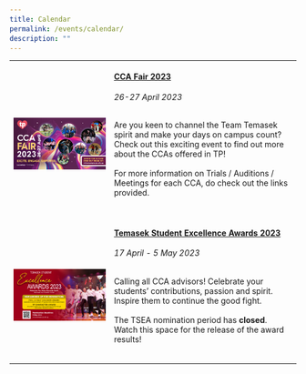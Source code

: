 ```yaml
---
title: Calendar
permalink: /events/calendar/
description: ""
---
```

<table>
	<tbody>
	<tr>
		<td style="width:35%">
			<br>
				<img src="/images/Home/CCA Fair 2023.jpg" style="display:block;margin-left:auto;margin-right:auto;">
		</td>
		<td style="width:65%"><br>
			<a href="/events/ccafair2023/"><h4 style="margin-top:0%">CCA Fair 2023</h4></a>
				<h6 style="margin-top:0%"><i>26-27 April 2023</i></h6>
				<p style="margin-top:0%">
					Are you keen to channel the Team Temasek spirit and make your days on campus count? Check out this exciting event to find out more about the CCAs offered in TP!
					<br><br>
					For more information on Trials / Auditions / Meetings for each CCA, do check out the links provided.
				</p>
			<br>
		</td>
	</tr>
		<tr>
		<td style="width:35%">
			<br>
				<img src="/images/Home/tsea 2023 cover.jpg" style="display:block;margin-left:auto;margin-right:auto;">
		</td>
		<td style="width:65%"><br>
			<a href="/events/tsea-2023/overview/"><h4 style="margin-top:0%">Temasek Student Excellence Awards 2023</h4></a>
				<h6 style="margin-top:0%"><i>17 April - 5 May  2023</i></h6>
				<p style="margin-top:0%">
					Calling all CCA advisors! Celebrate your students’ contributions, passion and spirit. Inspire them to continue the good fight. 
					<br><br>
					The TSEA nomination period has <b>closed</b>. Watch this space for the release of the award results!
				</p>
			<br>
		</td>
	</tr>

</tbody></table>
